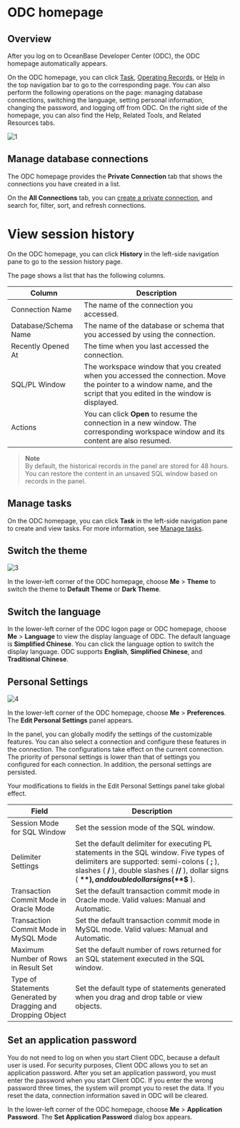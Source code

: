 ODC homepage 
=================================



Overview 
-----------------------------

After you log on to OceanBase Developer Center (ODC), the ODC homepage automatically appears. 

On the ODC homepage, you can click [Task](8.client-odc-task-management/1.client-odc-task-management-overview.md), [Operating Records](../7.client-odc-user-guide/7.view-operation-records.md), or [Help](../7.client-odc-user-guide/11.client-odc-help-center.md) in the top navigation bar to go to the corresponding page. You can also perform the following operations on the page: managing database connections, switching the language, setting personal information, changing the password, and logging off from ODC. On the right side of the homepage, you can also find the Help, Related Tools, and Related Resources tabs. 

![1](https://obbusiness-private.oss-cn-shanghai.aliyuncs.com/doc/img/odc/410/client/homepage/1-EN.png)

Manage database connections 
------------------------------------------------

The ODC homepage provides the **Private Connection** tab that shows the connections you have created in a list. 

On the **All Connections** tab, you can [create a private connection](7.client-odc-user-guide/3.client-odc-reate-connection.md), and search for, filter, sort, and refresh connections.


# View session history

On the ODC homepage, you can click **History** in the left-side navigation pane to go to the session history page.

The page shows a list that has the following columns.


| Column | Description |
|-----------|----------------------------------------------------|
| Connection Name | The name of the connection you accessed.  |
| Database/Schema Name | The name of the database or schema that you accessed by using the connection.  |
| Recently Opened At | The time when you last accessed the connection.  |
| SQL/PL Window | The workspace window that you created when you accessed the connection. Move the pointer to a window name, and the script that you edited in the window is displayed.  |
| Actions | You can click **Open** to resume the connection in a new window. The corresponding workspace window and its content are also resumed.  |


> **Note**  
> By default, the historical records in the panel are stored for 48 hours. You can restore the content in an unsaved SQL window based on records in the panel.



## Manage tasks

On the ODC homepage, you can click **Task** in the left-side navigation pane to create and view tasks. For more information, see [Manage tasks](9.web-odc-task-management/1.web-odc-task-management-overview.md).


Switch the theme
-------------------------

![3](https://obbusiness-private.oss-cn-shanghai.aliyuncs.com/doc/img/odc/410/client/homepage/3-EN.png)

In the lower-left corner of the ODC homepage, choose **Me** > **Theme** to switch the theme to **Default Theme** or **Dark Theme**.

Switch the language
-------------------------

In the lower-left corner of the ODC logon page or ODC homepage, choose **Me** > **Language** to view the display language of ODC. The default language is **Simplified Chinese**. You can click the language option to switch the display language. ODC supports **English**, **Simplified Chinese**, and **Traditional Chinese**.

Personal Settings
-------------------------

![4](https://obbusiness-private.oss-cn-shanghai.aliyuncs.com/doc/img/odc/410/client/homepage/4-EN.png)

In the lower-left corner of the ODC homepage, choose **Me** > **Preferences**. The **Edit Personal Settings** panel appears.

In the panel, you can globally modify the settings of the customizable features. You can also select a connection and configure these features in the connection. The configurations take effect on the current connection. The priority of personal settings is lower than that of settings you configured for each connection. In addition, the personal settings are persisted.

Your modifications to fields in the Edit Personal Settings panel take global effect.


|                            Field                             |                                                                                                                    Description                                                                                                                    |
|--------------------------------------------------------------|---------------------------------------------------------------------------------------------------------------------------------------------------------------------------------------------------------------------------------------------------|
| Session Mode for SQL Window                                  | Set the session mode of the SQL window.  |
| Delimiter Settings                                           | Set the default delimiter for executing PL statements in the SQL window. Five types of delimiters are supported: semi-colons ( **;** ), slashes ( **/** ), double slashes ( **//** ), dollar signs ( **$** ), and double dollar signs ( **$$** ). |
| Transaction Commit Mode in Oracle Mode                       | Set the default transaction commit mode in Oracle mode. Valid values: Manual and Automatic.    |
| Transaction Commit Mode in MySQL Mode                        | Set the default transaction commit mode in MySQL mode. Valid values: Manual and Automatic.  |
| Maximum Number of Rows in Result Set                         | Set the default number of rows returned for an SQL statement executed in the SQL window.  |
| Type of Statements Generated by Dragging and Dropping Object | Set the default type of statements generated when you drag and drop table or view objects.   |



Set an application password 
------------------------------------------------

You do not need to log on when you start Client ODC, because a default user is used. For security purposes, Client ODC allows you to set an application password. After you set an application password, you must enter the password when you start Client ODC. If you enter the wrong password three times, the system will prompt you to reset the data. If you reset the data, connection information saved in ODC will be cleared. 


In the lower-left corner of the ODC homepage, choose **Me** > **Application Password**. The **Set Application Password** dialog box appears. 